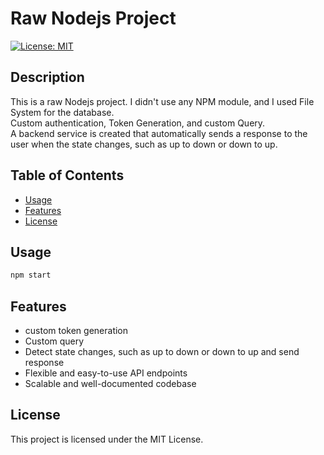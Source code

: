 # Raw Nodejs Project

[![License: MIT](https://img.shields.io/badge/License-MIT-yellow.svg)](https://opensource.org/licenses/MIT)

## Description

This is a raw Nodejs project. I didn't use any NPM module, and I used File System for the database.
<br />
Custom authentication, Token Generation, and custom Query. 
<br />
A backend service is created that automatically sends a response to the user when the state changes, such as up to down or down to up.

## Table of Contents

- [Usage](#usage)
- [Features](#features)
- [License](#license)


## Usage

```bash
npm start
```

## Features

- custom token generation
- Custom query
- Detect state changes, such as up to down or down to up and send response
- Flexible and easy-to-use API endpoints
- Scalable and well-documented codebase


## License

This project is licensed under the MIT License.

